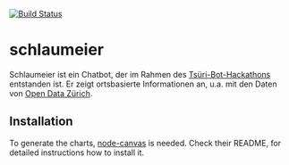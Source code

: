 [![Build Status](https://travis-ci.org/metaodi/schlaumeier.svg?branch=master)](https://travis-ci.org/metaodi/schlaumeier)

schlaumeier
===========

Schlaumeier ist ein Chatbot, der im Rahmen des [Tsüri-Bot-Hackathons](https://tsri.ch/zh/das-ist-der-tsuri-bot-hackathon/) entstanden ist.
Er zeigt ortsbasierte Informationen an, u.a. mit den Daten von [Open Data Zürich](https://data.stadt-zuerich.ch/).


## Installation

To generate the charts, [node-canvas](https://github.com/Automattic/node-canvas) is needed. Check their README, for detailed instructions how to install it.
